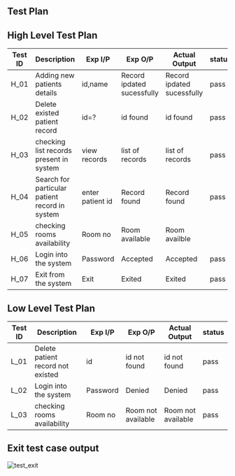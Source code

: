 
## Test Plan

## High Level Test Plan

| Test ID | Description | Exp I/P | Exp O/P |	Actual Output | status |
| --- | --- | --- | --- | --- | --- |
| H_01 | Adding new patients details  | id,name | Record ipdated sucessfully | Record ipdated sucessfully | pass |
| H_02 | Delete existed  patient  record | id=? | id found | id found | pass | 
| H_03 | checking list records present in system| view records | list of records | list of records | pass |
| H_04 | Search for particular patient record in system  | enter patient id | Record found | Record found | pass |
| H_05 | checking rooms availability | Room no | Room available | Room availble | 
| H_06 | Login into the system | Password | Accepted |Accepted| pass |
| H_07 | Exit from the system | Exit | Exited | Exited | pass |


## Low Level Test Plan



| Test ID | Description | Exp I/P | Exp O/P |	Actual Output | status |
| --- | --- | --- | --- | --- | --- |
| L_01 | Delete patient record not existed  | id | id not found | id not found | pass |
| L_02 | Login into the system | Password | Denied | Denied | pass | 
| L_03 | checking rooms availability| Room no | Room not available | Room not available | pass |



## Exit test case output

![test_exit](https://user-images.githubusercontent.com/54410419/132303815-991d0b57-89f6-4bfa-b2ef-348edeb25366.PNG)
